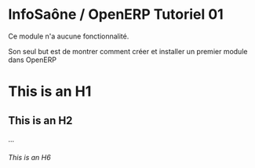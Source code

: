 InfoSaône / OpenERP Tutoriel 01
===================

Ce module n'a aucune fonctionnalité. 

Son seul but est de montrer comment créer et installer un premier module dans OpenERP


# This is an H1
## This is an H2
...
###### This is an H6

